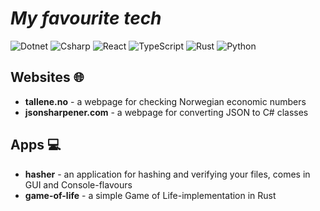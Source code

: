 # _My favourite tech_

![Dotnet](https://img.shields.io/badge/.NET-512BD4?style=for-the-badge&logo=dotnet&logoColor=white)
![Csharp](https://img.shields.io/badge/C%23-239120?style=for-the-badge&logo=csharp&logoColor=white)
![React](https://img.shields.io/badge/React-20232A?style=for-the-badge&logo=react&logoColor=61DAFB)
![TypeScript](https://img.shields.io/badge/TypeScript-007ACC?style=for-the-badge&logo=typescript&logoColor=white)
![Rust](https://img.shields.io/badge/Rust-000000?style=for-the-badge&logo=rust&logoColor=white)
![Python](https://img.shields.io/badge/Python-FFD43B?style=for-the-badge&logo=python&logoColor=blue)

## Websites 🌐

* __tallene.no__ - a webpage for checking Norwegian economic numbers
* __jsonsharpener.com__ - a webpage for converting JSON to C# classes

## Apps 💻

* __hasher__ - an application for hashing and verifying your files, comes in GUI and Console-flavours
* __game-of-life__ - a simple Game of Life-implementation in Rust
